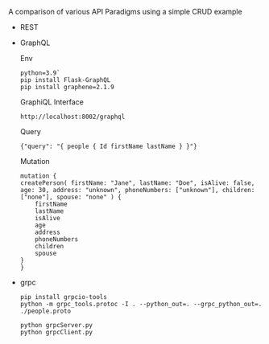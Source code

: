 A comparison of various API Paradigms using a simple CRUD example

- REST

- GraphQL
  
    Env 

    ```
    python=3.9`
    pip install Flask-GraphQL
    pip install graphene=2.1.9
    ```
 
    GraphiQL Interface

    ```
    http://localhost:8002/graphql
    ```

    Query

    ```
    {"query": "{ people { Id firstName lastName } }"}
    ```

    Mutation

    ```
    mutation {
    createPerson( firstName: "Jane", lastName: "Doe", isAlive: false, age: 30, address: "unknown", phoneNumbers: ["unknown"], children: ["none"], spouse: "none" ) {
        firstName
        lastName
        isAlive
        age
        address
        phoneNumbers
        children
        spouse
    }
    }
    ```

- grpc

    ```
    pip install grpcio-tools
    python -m grpc_tools.protoc -I . --python_out=. --grpc_python_out=. ./people.proto
    ```

    ```
    python grpcServer.py
    python grpcClient.py
    ```

